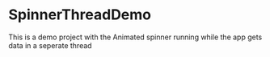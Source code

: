 # SpinnerThreadDemo
This is a demo project with the Animated spinner running while the app gets data in a seperate thread
